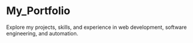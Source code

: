# My_Portfolio
Explore my projects, skills, and experience in web development, software engineering, and automation.
